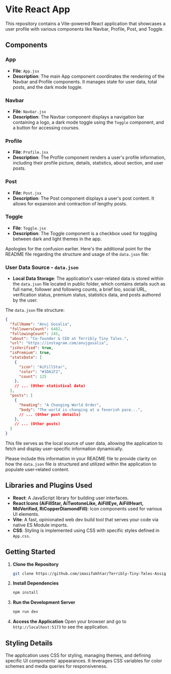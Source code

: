 # Vite React App

This repository contains a Vite-powered React application that showcases a user profile with various components like Navbar, Profile, Post, and Toggle.

## Components

### App
- **File**: `App.jsx`
- **Description**: The main App component coordinates the rendering of the Navbar and Profile components. It manages state for user data, total posts, and the dark mode toggle.

### Navbar
- **File**: `Navbar.jsx`
- **Description**: The Navbar component displays a navigation bar containing a logo, a dark mode toggle using the `Toggle` component, and a button for accessing courses.

### Profile
- **File**: `Profile.jsx`
- **Description**: The Profile component renders a user's profile information, including their profile picture, details, statistics, about section, and user posts.

### Post
- **File**: `Post.jsx`
- **Description**: The Post component displays a user's post content. It allows for expansion and contraction of lengthy posts.

### Toggle
- **File**: `Toggle.jsx`
- **Description**: The Toggle component is a checkbox used for toggling between dark and light themes in the app.

Apologies for the confusion earlier. Here's the additional point for the README file regarding the structure and usage of the `data.json` file:

### User Data Source - `data.json`
- **Local Data Storage**: The application's user-related data is stored within the `data.json` file located in public folder, which contains details such as full name, follower and following counts, a brief bio, social URL, verification status, premium status, statistics data, and posts authored by the user.

The `data.json` file structure:

```json
{
  "fullName": "Anuj Gosalia",
  "followersCount": 6482,
  "followingCount": 245,
  "about": "Co-founder & CEO at Terribly Tiny Tales.",
  "url": "https://instagram.com/anujgosalia",
  "isVerified": true,
  "isPremium": true,
  "statsData": [
    {
      "icon": "AiFillStar",
      "color": "#1DA1F2",
      "count": 125
    },
    // ... (Other statistical data)
  ],
  "posts": [
    {
      "heading": "A Changing World Order",
      "body": "The world is changing at a feverish pace...",
      // ... (Other post details)
    },
    // ... (Other posts)
  ]
}
```

This file serves as the local source of user data, allowing the application to fetch and display user-specific information dynamically.

Please include this information in your README file to provide clarity on how the `data.json` file is structured and utilized within the application to populate user-related content.

## Libraries and Plugins Used

- **React**: A JavaScript library for building user interfaces.
- **React Icons (AiFillStar, AiTwotoneLike, AiFillEye, AiFillHeart, MdVerified, RiCopperDiamondFill)**: Icon components used for various UI elements.
- **Vite**: A fast, opinionated web dev build tool that serves your code via native ES Module imports.
- **CSS**: Styling is implemented using CSS with specific styles defined in `App.css`.
  
## Getting Started

1. **Clone the Repository**
   ```bash
   git clone https://github.com/imasifakhtar/Terribly-Tiny-Tales-Assignment.git
   ```

2. **Install Dependencies**
   ```bash
   npm install
   ```

3. **Run the Development Server**
   ```bash
   npm run dev
   ```

4. **Access the Application**
   Open your browser and go to `http://localhost:5173` to see the application.

## Styling Details

The application uses CSS for styling, managing themes, and defining specific UI components' appearances. It leverages CSS variables for color schemes and media queries for responsiveness.
